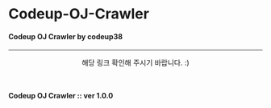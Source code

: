 # Codeup-OJ-Crawler
#### Codeup OJ Crawler by codeup38

-----------------------------------------

<center><https://codeup.tk> 해당 링크 확인해 주시기 바랍니다. :)</center>  

<br>
<br>
 

**Codeup OJ Crawler :: ver 1.0.0**
